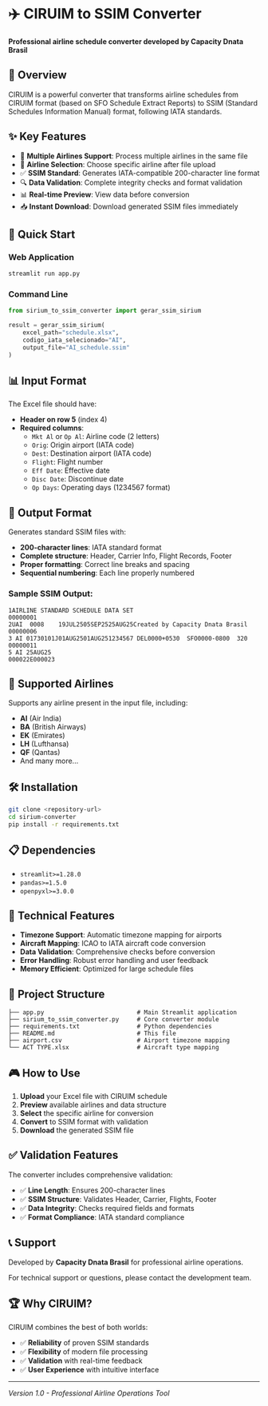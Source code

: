 # ✈️ CIRUIM to SSIM Converter

**Professional airline schedule converter developed by Capacity Dnata Brasil**

## 🎯 Overview

CIRUIM is a powerful converter that transforms airline schedules from CIRUIM format (based on SFO Schedule Extract Reports) to SSIM (Standard Schedules Information Manual) format, following IATA standards.

## ✨ Key Features

- 🏢 **Multiple Airlines Support**: Process multiple airlines in the same file
- 🎯 **Airline Selection**: Choose specific airline after file upload
- ✅ **SSIM Standard**: Generates IATA-compatible 200-character line format
- 🔍 **Data Validation**: Complete integrity checks and format validation
- 📊 **Real-time Preview**: View data before conversion
- 📥 **Instant Download**: Download generated SSIM files immediately

## 🚀 Quick Start

### Web Application
```bash
streamlit run app.py
```

### Command Line
```python
from sirium_to_ssim_converter import gerar_ssim_sirium

result = gerar_ssim_sirium(
    excel_path="schedule.xlsx",
    codigo_iata_selecionado="AI",
    output_file="AI_schedule.ssim"
)
```

## 📊 Input Format

The Excel file should have:
- **Header on row 5** (index 4)
- **Required columns**:
  - `Mkt Al` or `Op Al`: Airline code (2 letters)
  - `Orig`: Origin airport (IATA code)
  - `Dest`: Destination airport (IATA code)
  - `Flight`: Flight number
  - `Eff Date`: Effective date
  - `Disc Date`: Discontinue date
  - `Op Days`: Operating days (1234567 format)

## 📄 Output Format

Generates standard SSIM files with:
- **200-character lines**: IATA standard format
- **Complete structure**: Header, Carrier Info, Flight Records, Footer
- **Proper formatting**: Correct line breaks and spacing
- **Sequential numbering**: Each line properly numbered

### Sample SSIM Output:
```
1AIRLINE STANDARD SCHEDULE DATA SET                                 00000001
2UAI  0008    19JUL2505SEP2525AUG25Created by Capacity Dnata Brasil 00000006
3 AI 01730101J01AUG2501AUG251234567 DEL0000+0530  SFO0000-0800  320 00000011
5 AI 25AUG25                                                        000022E000023
```

## 🏢 Supported Airlines

Supports any airline present in the input file, including:
- **AI** (Air India)
- **BA** (British Airways)
- **EK** (Emirates)
- **LH** (Lufthansa)
- **QF** (Qantas)
- And many more...

## 🛠️ Installation

```bash
git clone <repository-url>
cd sirium-converter
pip install -r requirements.txt
```

## 📋 Dependencies

- `streamlit>=1.28.0`
- `pandas>=1.5.0`
- `openpyxl>=3.0.0`

## 🔧 Technical Features

- **Timezone Support**: Automatic timezone mapping for airports
- **Aircraft Mapping**: ICAO to IATA aircraft code conversion
- **Data Validation**: Comprehensive checks before conversion
- **Error Handling**: Robust error handling and user feedback
- **Memory Efficient**: Optimized for large schedule files

## 📁 Project Structure

```
├── app.py                          # Main Streamlit application
├── sirium_to_ssim_converter.py     # Core converter module
├── requirements.txt                # Python dependencies
├── README.md                       # This file
├── airport.csv                     # Airport timezone mapping
└── ACT TYPE.xlsx                   # Aircraft type mapping
```

## 🎮 How to Use

1. **Upload** your Excel file with CIRUIM schedule
2. **Preview** available airlines and data structure
3. **Select** the specific airline for conversion
4. **Convert** to SSIM format with validation
5. **Download** the generated SSIM file

## ✅ Validation Features

The converter includes comprehensive validation:
- ✅ **Line Length**: Ensures 200-character lines
- ✅ **SSIM Structure**: Validates Header, Carrier, Flights, Footer
- ✅ **Data Integrity**: Checks required fields and formats
- ✅ **Format Compliance**: IATA standard compliance

## 📞 Support

Developed by **Capacity Dnata Brasil** for professional airline operations.

For technical support or questions, please contact the development team.

## 🏆 Why CIRUIM?

CIRUIM combines the best of both worlds:
- ✅ **Reliability** of proven SSIM standards
- ✅ **Flexibility** of modern file processing
- ✅ **Validation** with real-time feedback
- ✅ **User Experience** with intuitive interface

---

*Version 1.0 - Professional Airline Operations Tool*